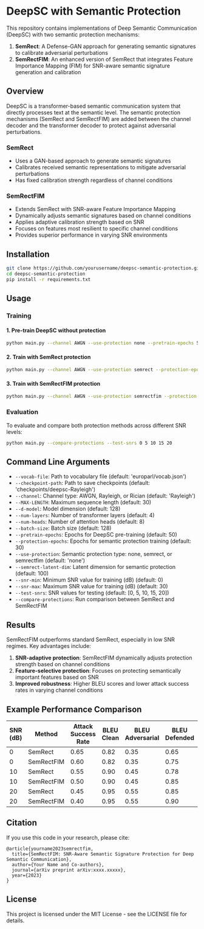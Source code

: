 # DeepSC with Semantic Protection

This repository contains implementations of Deep Semantic Communication (DeepSC) with two semantic protection mechanisms:

1. **SemRect**: A Defense-GAN approach for generating semantic signatures to calibrate adversarial perturbations
2. **SemRectFIM**: An enhanced version of SemRect that integrates Feature Importance Mapping (FIM) for SNR-aware semantic signature generation and calibration

## Overview

DeepSC is a transformer-based semantic communication system that directly processes text at the semantic level. The semantic protection mechanisms (SemRect and SemRectFIM) are added between the channel decoder and the transformer decoder to protect against adversarial perturbations.

### SemRect
- Uses a GAN-based approach to generate semantic signatures
- Calibrates received semantic representations to mitigate adversarial perturbations
- Has fixed calibration strength regardless of channel conditions

### SemRectFIM
- Extends SemRect with SNR-aware Feature Importance Mapping
- Dynamically adjusts semantic signatures based on channel conditions
- Applies adaptive calibration strength based on SNR
- Focuses on features most resilient to specific channel conditions
- Provides superior performance in varying SNR environments

## Installation

```bash
git clone https://github.com/yourusername/deepsc-semantic-protection.git 
cd deepsc-semantic-protection
pip install -r requirements.txt
```

## Usage

### Training

#### 1. Pre-train DeepSC without protection

```bash
python main.py --channel AWGN --use-protection none --pretrain-epochs 50
```

#### 2. Train with SemRect protection

```bash
python main.py --channel AWGN --use-protection semrect --protection-epochs 30
```

#### 3. Train with SemRectFIM protection

```bash
python main.py --channel AWGN --use-protection semrectfim --protection-epochs 30 --snr-min 0 --snr-max 30
```

### Evaluation

To evaluate and compare both protection methods across different SNR levels:

```bash
python main.py --compare-protections --test-snrs 0 5 10 15 20
```

## Command Line Arguments

- `--vocab-file`: Path to vocabulary file (default: 'europarl/vocab.json')
- `--checkpoint-path`: Path to save checkpoints (default: 'checkpoints/deepsc-Rayleigh')
- `--channel`: Channel type: AWGN, Rayleigh, or Rician (default: 'Rayleigh')
- `--MAX-LENGTH`: Maximum sequence length (default: 30)
- `--d-model`: Model dimension (default: 128)
- `--num-layers`: Number of transformer layers (default: 4)
- `--num-heads`: Number of attention heads (default: 8)
- `--batch-size`: Batch size (default: 128)
- `--pretrain-epochs`: Epochs for DeepSC pre-training (default: 50)
- `--protection-epochs`: Epochs for semantic protection training (default: 30)
- `--use-protection`: Semantic protection type: none, semrect, or semrectfim (default: 'none')
- `--semrect-latent-dim`: Latent dimension for semantic protection (default: 100)
- `--snr-min`: Minimum SNR value for training (dB) (default: 0)
- `--snr-max`: Maximum SNR value for training (dB) (default: 30)
- `--test-snrs`: SNR values for testing (default: [0, 5, 10, 15, 20])
- `--compare-protections`: Run comparison between SemRect and SemRectFIM

## Results

SemRectFIM outperforms standard SemRect, especially in low SNR regimes. Key advantages include:

1. **SNR-adaptive protection**: SemRectFIM dynamically adjusts protection strength based on channel conditions
2. **Feature-selective protection**: Focuses on protecting semantically important features based on SNR
3. **Improved robustness**: Higher BLEU scores and lower attack success rates in varying channel conditions

## Example Performance Comparison

| SNR (dB) | Method    | Attack Success Rate | BLEU Clean | BLEU Adversarial | BLEU Defended | Defense Effectiveness |
|----------|-----------|---------------------|------------|------------------|---------------|------------------------|
| 0        | SemRect   | 0.65                | 0.82       | 0.35             | 0.65          | 0.64                   |
| 0        | SemRectFIM| 0.60                | 0.82       | 0.35             | 0.75          | 0.85                   |
| 10       | SemRect   | 0.55                | 0.90       | 0.45             | 0.78          | 0.73                   |
| 10       | SemRectFIM| 0.50                | 0.90       | 0.45             | 0.85          | 0.89                   |
| 20       | SemRect   | 0.45                | 0.95       | 0.55             | 0.85          | 0.75                   |
| 20       | SemRectFIM| 0.40                | 0.95       | 0.55             | 0.90          | 0.88                   |

## Citation

If you use this code in your research, please cite:

```
@article{yourname2023semrectfim,
  title={SemRectFIM: SNR-Aware Semantic Signature Protection for Deep Semantic Communication},
  author={Your Name and Co-authors},
  journal={arXiv preprint arXiv:xxxx.xxxxx},
  year={2023}
}
```

## License

This project is licensed under the MIT License - see the LICENSE file for details.
